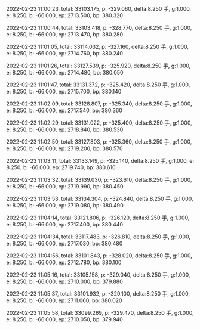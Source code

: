 2022-02-23 11:00:23, total: 33103.175, p: -329.060, delta:8.250 手, g:1.000, e: 8.250, b: -66.000, ep: 2713.500, bp: 380.320

2022-02-23 11:00:44, total: 33103.418, p: -328.770, delta:8.250 手, g:1.000, e: 8.250, b: -66.000, ep: 2713.470, bp: 380.280

2022-02-23 11:01:05, total: 33114.032, p: -327.160, delta:8.250 手, g:1.000, e: 8.250, b: -66.000, ep: 2714.760, bp: 380.240

2022-02-23 11:01:26, total: 33127.539, p: -325.920, delta:8.250 手, g:1.000, e: 8.250, b: -66.000, ep: 2714.480, bp: 380.050

2022-02-23 11:01:47, total: 33131.372, p: -325.420, delta:8.250 手, g:1.000, e: 8.250, b: -66.000, ep: 2715.700, bp: 380.140

2022-02-23 11:02:09, total: 33128.807, p: -325.340, delta:8.250 手, g:1.000, e: 8.250, b: -66.000, ep: 2717.540, bp: 380.360

2022-02-23 11:02:29, total: 33131.022, p: -325.400, delta:8.250 手, g:1.000, e: 8.250, b: -66.000, ep: 2718.840, bp: 380.530

2022-02-23 11:02:50, total: 33127.803, p: -325.360, delta:8.250 手, g:1.000, e: 8.250, b: -66.000, ep: 2719.200, bp: 380.570

2022-02-23 11:03:11, total: 33133.149, p: -325.140, delta:8.250 手, g:1.000, e: 8.250, b: -66.000, ep: 2719.740, bp: 380.610

2022-02-23 11:03:32, total: 33139.030, p: -323.610, delta:8.250 手, g:1.000, e: 8.250, b: -66.000, ep: 2719.990, bp: 380.450

2022-02-23 11:03:53, total: 33134.304, p: -324.840, delta:8.250 手, g:1.000, e: 8.250, b: -66.000, ep: 2719.080, bp: 380.490

2022-02-23 11:04:14, total: 33121.806, p: -326.120, delta:8.250 手, g:1.000, e: 8.250, b: -66.000, ep: 2717.400, bp: 380.440

2022-02-23 11:04:34, total: 33117.483, p: -326.810, delta:8.250 手, g:1.000, e: 8.250, b: -66.000, ep: 2717.030, bp: 380.480

2022-02-23 11:04:56, total: 33101.843, p: -328.020, delta:8.250 手, g:1.000, e: 8.250, b: -66.000, ep: 2712.780, bp: 380.100

2022-02-23 11:05:16, total: 33105.158, p: -329.040, delta:8.250 手, g:1.000, e: 8.250, b: -66.000, ep: 2710.000, bp: 379.880

2022-02-23 11:05:37, total: 33101.932, p: -329.100, delta:8.250 手, g:1.000, e: 8.250, b: -66.000, ep: 2711.060, bp: 380.020

2022-02-23 11:05:58, total: 33099.269, p: -329.470, delta:8.250 手, g:1.000, e: 8.250, b: -66.000, ep: 2710.050, bp: 379.940